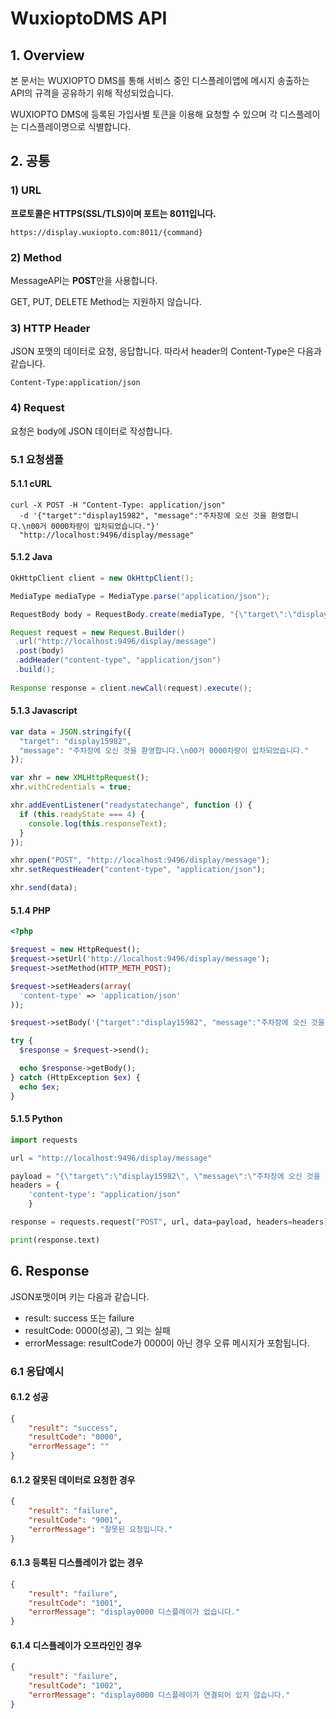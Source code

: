# WuxioptoDMS API

## 1. Overview

본 문서는 WUXIOPTO DMS를 통해 서비스 중인 디스플레이앱에 메시지 송출하는  API의 규격을 공유하기 위해 작성되었습니다.



WUXIOPTO DMS에 등록된 가입사별 토큰을 이용해 요청할 수 있으며 각 디스플레이는 디스플레이명으로 식별합니다.



## 2. 공통

### 1) URL

**프로토콜은 HTTPS(SSL/TLS)이며 포트는 8011입니다.**

```http
https://display.wuxiopto.com:8011/{command}
```


### 2) Method

MessageAPI는 **POST**만을 사용합니다.

GET, PUT, DELETE Method는 지원하지 않습니다.


### 3) HTTP Header

JSON 포맷의 데이터로 요청, 응답합니다. 따라서 header의 Content-Type은 다음과 같습니다.

```
Content-Type:application/json
```


### 4) Request

요청은 body에 JSON 데이터로 작성합니다.



### 5.1 요청샘플

#### 5.1.1 cURL

```curl
curl -X POST -H "Content-Type: application/json" 
  -d '{"target":"display15982", "message":"주차장에 오신 것을 환영합니다.\n00거 0000차량이 입차되었습니다."}'
  "http://localhost:9496/display/message"
```



#### 5.1.2 Java

```java
OkHttpClient client = new OkHttpClient();

MediaType mediaType = MediaType.parse("application/json");

RequestBody body = RequestBody.create(mediaType, "{\"target\":\"display15982\", \"message\":\"주차장에 오신 것을 환영합니다.\\n00거 0000차량이 입차되었습니다.\"}");

Request request = new Request.Builder()
 .url("http://localhost:9496/display/message")
 .post(body)
 .addHeader("content-type", "application/json")
 .build();
 
Response response = client.newCall(request).execute();
```



#### 5.1.3 Javascript

```javascript
var data = JSON.stringify({
  "target": "display15982",
  "message": "주차장에 오신 것을 환영합니다.\n00거 0000차량이 입차되었습니다."
});

var xhr = new XMLHttpRequest();
xhr.withCredentials = true;

xhr.addEventListener("readystatechange", function () {
  if (this.readyState === 4) {
    console.log(this.responseText);
  }
});

xhr.open("POST", "http://localhost:9496/display/message");
xhr.setRequestHeader("content-type", "application/json");

xhr.send(data);

```



#### 5.1.4 PHP

```php
<?php

$request = new HttpRequest();
$request->setUrl('http://localhost:9496/display/message');
$request->setMethod(HTTP_METH_POST);

$request->setHeaders(array(
  'content-type' => 'application/json'
));

$request->setBody('{"target":"display15982", "message":"주차장에 오신 것을 환영합니다.\\n00거 0000차량이 입차되었습니다."}');

try {
  $response = $request->send();

  echo $response->getBody();
} catch (HttpException $ex) {
  echo $ex;
}

```



#### 5.1.5 Python

```python
import requests

url = "http://localhost:9496/display/message"

payload = "{\"target\":\"display15982\", \"message\":\"주차장에 오신 것을 환영합니다.\\n00거 0000차량이 입차되었습니다.\"}"
headers = {
    'content-type': "application/json"
    }

response = requests.request("POST", url, data=payload, headers=headers)

print(response.text)
```



## 6. Response

JSON포맷이며 키는 다음과 같습니다.

* result: success 또는 failure
* resultCode: 0000(성공), 그 외는 실패
* errorMessage: resultCode가 0000이 아닌 경우 오류 메시지가 포함됩니다.



### 6.1 응답예시

#### 6.1.2 성공

```json
{
    "result": "success",
    "resultCode": "0000",
    "errorMessage": ""
}
```



#### 6.1.2 잘못된 데이터로 요청한 경우

```json
{
    "result": "failure",
    "resultCode": "9001",
    "errorMessage": "잘못된 요청입니다."
}
```



#### 6.1.3 등록된 디스플레이가 없는 경우

```json
{
    "result": "failure",
    "resultCode": "1001",
    "errorMessage": "display0000 디스플레이가 없습니다."
}
```



#### 6.1.4 디스플레이가 오프라인인 경우

```json
{
    "result": "failure",
    "resultCode": "1002",
    "errorMessage": "display0000 디스플레이가 연결되어 있지 않습니다."
}
```


